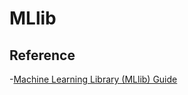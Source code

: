# MLlib

## Reference

-[Machine Learning Library (MLlib) Guide](https://spark.apache.org/docs/latest/ml-guide.html)